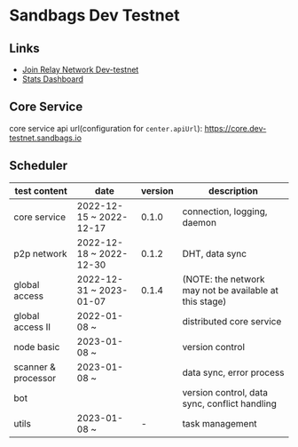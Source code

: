 # Sandbags Dev Testnet

## Links

* [Join Relay Network Dev-testnet](https://docs.sandbags.io/join-relay-network-dev-testnet/setup)
* [Stats Dashboard](https://core.dev-testnet.sandbags.io)

## Core Service

core service api url(configuration for `center.apiUrl`): https://core.dev-testnet.sandbags.io

## Scheduler

| test content | date | version | description |
| --- | --- | --- | --- |
| core service | 2022-12-15 ~ 2022-12-17 | 0.1.0 | connection, logging, daemon |
| p2p network | 2022-12-18 ~ 2022-12-30 | 0.1.2 | DHT, data sync |
| global access | 2022-12-31 ~ 2023-01-07 | 0.1.4 | (NOTE: the network may not be available at this stage) |
| global access II | 2022-01-08 ~ |  | distributed core service |
| node basic | 2023-01-08 ~ |  | version control |
| scanner & processor | 2023-01-08 ~ |  | data sync, error process |
| bot |  |  | version control, data sync, conflict handling |
| utils | 2023-01-08 ~ | - | task management |
